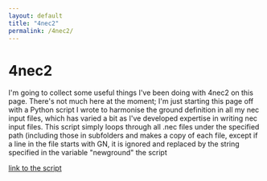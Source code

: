 ```yaml
---
layout: default
title: "4nec2"
permalink: /4nec2/
---
```


# 4nec2

I'm going to collect some useful things I've been doing with 4nec2 on this page. There's not much here at the moment; I'm just starting this page off with a Python script
I wrote to harmonise the ground definition in all my nec input files, which has varied a bit as I've developed expertise in writing nec input files.
This script simply loops through all .nec files under the specified path (including those in subfolders and makes a copy of each file, except if a line in 
the file starts with GN, it is ignored and replaced by the string specified in the variable "newground" the script

[link to the script](https://github.com/G1OJS/4nec2-utilities/blob/main/scripts/Harmonise%20Grounds.py)
